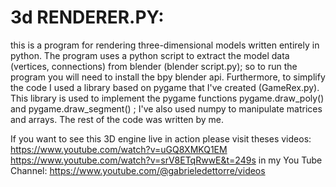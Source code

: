 # 3d RENDERER.PY:
this is a program for rendering three-dimensional models written entirely in python. The program uses a python script to extract the model data (vertices, connections) from blender (blender script.py); so to run the program you will need to install the bpy blender api. Furthermore, to simplify the code I used a library based on pygame that I've created (GameRex.py). This library is used to implement the pygame functions pygame.draw_poly() and pygame.draw_segment() ; I've also used numpy to manipulate matrices and arrays. The rest of the code was written by me.

If you want to see this 3D engine live in action please visit theses videos: 
  https://www.youtube.com/watch?v=uGQ8XMKQ1EM 
  https://www.youtube.com/watch?v=srV8ETqRwwE&t=249s
in my You Tube Channel: https://www.youtube.com/@gabrieledettorre/videos
